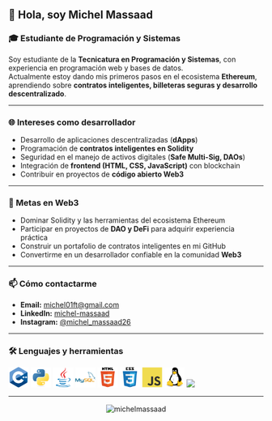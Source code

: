## 👋 Hola, soy Michel Massaad

### 🎓 Estudiante de Programación y Sistemas

Soy estudiante de la **Tecnicatura en Programación y Sistemas**, con experiencia en programación web y bases de datos.  
Actualmente estoy dando mis primeros pasos en el ecosistema **Ethereum**, aprendiendo sobre **contratos inteligentes, billeteras seguras y desarrollo descentralizado**.  

---

### 🌐 Intereses como desarrollador
- Desarrollo de aplicaciones descentralizadas (**dApps**)  
- Programación de **contratos inteligentes en Solidity**  
- Seguridad en el manejo de activos digitales (**Safe Multi-Sig, DAOs**)  
- Integración de **frontend (HTML, CSS, JavaScript)** con blockchain  
- Contribuir en proyectos de **código abierto Web3**  

---

### 🚀 Metas en Web3
- Dominar Solidity y las herramientas del ecosistema Ethereum  
- Participar en proyectos de **DAO y DeFi** para adquirir experiencia práctica  
- Construir un portafolio de contratos inteligentes en mi GitHub  
- Convertirme en un desarrollador confiable en la comunidad **Web3**  

---

### 📫 Cómo contactarme
- **Email:** michel01ft@gmail.com  
- **LinkedIn:** [michel-massaad](https://linkedin.com/in/michel-massaad)  
- **Instagram:** [@michel_massaad26](https://instagram.com/michel_massaad26)  

---

### 🛠️ Lenguajes y herramientas
<p align="left">
  <img src="https://raw.githubusercontent.com/devicons/devicon/master/icons/cplusplus/cplusplus-original.svg" width="40" />
  <img src="https://raw.githubusercontent.com/devicons/devicon/master/icons/python/python-original.svg" width="40" />
  <img src="https://raw.githubusercontent.com/devicons/devicon/master/icons/java/java-original.svg" width="40" />
  <img src="https://raw.githubusercontent.com/devicons/devicon/master/icons/mysql/mysql-original-wordmark.svg" width="40" />
  <img src="https://raw.githubusercontent.com/devicons/devicon/master/icons/html5/html5-original-wordmark.svg" width="40" />
  <img src="https://raw.githubusercontent.com/devicons/devicon/master/icons/css3/css3-original-wordmark.svg" width="40" />
  <img src="https://raw.githubusercontent.com/devicons/devicon/master/icons/javascript/javascript-original.svg" width="40" />
  <img src="https://raw.githubusercontent.com/devicons/devicon/master/icons/linux/linux-original.svg" width="40" />
  <img src="https://www.vectorlogo.zone/logos/git-scm/git-scm-icon.svg" width="40" />
</p>

---

<p align="center">
  <img align="center" src="https://github-readme-stats.vercel.app/api/top-langs?username=michelmassaad&show_icons=true&locale=en&layout=compact" alt="michelmassaad" />
</p>
